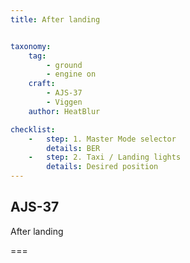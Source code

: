 ```yaml
---
title: After landing


taxonomy:
    tag:
        - ground
        - engine on
    craft:
        - AJS-37
        - Viggen
    author: HeatBlur

checklist:
    -   step: 1. Master Mode selector 
        details: BER 
    -   step: 2. Taxi / Landing lights 
        details: Desired position 
---
```


## AJS-37 
After landing

===

